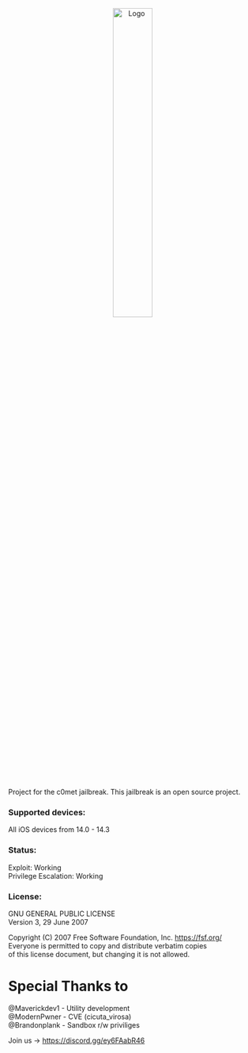 <center>
  <a href="#"><img src="https://i.imgur.com/WlcHi3M.png" alt="Logo" width="40%"></a>
</center>

Project for the c0met jailbreak. 
This jailbreak is an open source project.

### Supported devices:

All iOS devices from 14.0 - 14.3

### Status:

Exploit: Working <br />
Privilege Escalation: Working <br />

### License: 
GNU GENERAL PUBLIC LICENSE <br />
Version 3, 29 June 2007 <br />

 Copyright (C) 2007 Free Software Foundation, Inc. <https://fsf.org/> <br />
 Everyone is permitted to copy and distribute verbatim copies <br />
 of this license document, but changing it is not allowed. <br />

# Special Thanks to
@Maverickdev1 - Utility development<br />
@ModernPwner - CVE (cicuta_virosa)<br />
@Brandonplank - Sandbox r/w priviliges <br />

Join us -> https://discord.gg/ey6FAabR46

